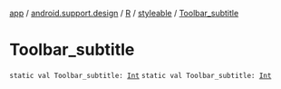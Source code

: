 [app](../../../index.md) / [android.support.design](../../index.md) / [R](../index.md) / [styleable](index.md) / [Toolbar_subtitle](./-toolbar_subtitle.md)

# Toolbar_subtitle

`static val Toolbar_subtitle: `[`Int`](https://kotlinlang.org/api/latest/jvm/stdlib/kotlin/-int/index.html)
`static val Toolbar_subtitle: `[`Int`](https://kotlinlang.org/api/latest/jvm/stdlib/kotlin/-int/index.html)